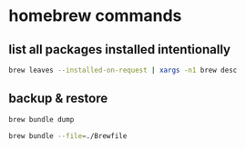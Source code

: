 # homebrew commands

## list all packages installed intentionally
```bash
brew leaves --installed-on-request | xargs -n1 brew desc
```

## backup & restore
```bash
brew bundle dump

brew bundle --file=./Brewfile
```